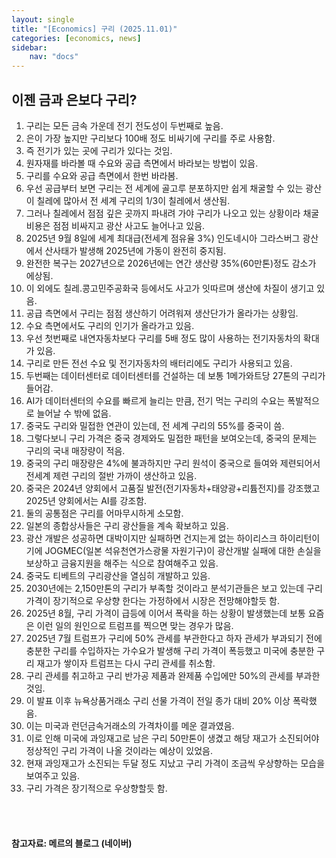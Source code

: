 ```yaml
---
layout: single
title: "[Economics] 구리 (2025.11.01)"
categories: [economics, news]
sidebar:
    nav: "docs"
---
```


## 이젠 금과 은보다 구리?
1. 구리는 모든 금속 가운데 전기 전도성이 두번째로 높음.
1. 은이 가장 높지만 구리보다 100배 정도 비싸기에 구리를 주로 사용함.
1. 즉 전기가 있는 곳에 구리가 있다는 것임.
1. 원자재를 바라볼 때 수요와 공급 측면에서 바라보는 방법이 있음.
1. 구리를 수요와 공급 측면에서 한번 바라봄.
1. 우선 공급부터 보면 구리는 전 세계에 골고루 분포하지만 쉽게 채굴할 수 있는 광산이 칠레에 많아서 전 세계 구리의 1/3이 칠레에서 생산됨.
1. 그러나 칠레에서 점점 깊은 곳까지 파내려 가야 구리가 나오고 있는 상황이라 채굴 비용은 점점 비싸지고 광산 사고도 늘어나고 있음.
1. 2025년 9월 8일에 세계 최대급(전세계 점유율 3%) 인도네시아 그라스버그 광산에서 산사태가 발생해 2025년에 가동이 완전히 중지됨.
1. 완전한 복구는 2027년으로 2026년에는 연간 생산량 35%(60만톤)정도 감소가 에상됨.
1. 이 외에도 칠레.콩고민주공화국 등에서도 사고가 잇따르며 생산에 차질이 생기고 있음.
1. 공급 측면에서 구리는 점점 생산하기 어려워져 생산단가가 올라가는 상황임.
1. 수요 측면에서도 구리의 인기가 올라가고 있음.
1. 우선 첫번째로 내연자동차보다 구리를 5배 정도 많이 사용하는 전기자동차의 확대가 있음.
1. 구리로 만든 전선 수요 및 전기자동차의 배터리에도 구리가 사용되고 있음.
1. 두번째는 데이터센터로 데이터센터를 건설하는 데 보통 1메가와트당 27톤의 구리가 들어감.
1. AI가 데이터센터의 수요를 빠르게 늘리는 만큼, 전기 먹는 구리의 수요는 폭발적으로 늘어날 수 밖에 없음.
1. 중국도 구리와 밀접한 연관이 있는데, 전 세계 구리의 55%를 중국이 씀.
1. 그렇다보니 구리 가격은 중국 경제와도 밀접한 패턴을 보여오는데, 중국의 문제는 구리의 국내 매장량이 적음.
1. 중국의 구리 매장량은 4%에 불과하지만 구리 원석이 중국으로 들여와 제련되어서 전세계 제련 구리의 절반 가까이 생산하고 있음.
1. 중국은 2024년 양회에서 고품질 발전(전기자동차+태양광+리튬전지)를 강조했고 2025년 양회에서는 AI를 강조함.
1. 둘의 공통점은 구리를 어마무시하게 소모함.
1. 일본의 종합상사들은 구리 광산들을 계속 확보하고 있음.
1. 광산 개발은 성공하면 대박이지만 실패하면 건지는게 없는 하이리스크 하이리턴이기에 JOGMEC(일본 석유천연가스광물 자원기구)이 광산개발 실패에 대한 손실을 보상하고 금융지원을 해주는 식으로 참여해주고 있음.
1. 중국도 티베트의 구리광산을 열심히 개발하고 있음.
1. 2030년에는 2,150만톤의 구리가 부족할 것이라고 분석기관들은 보고 있는데 구리 가격이 장기적으로 우상향 한다는 가정하에서 시장은 전망해야할듯 함.
1. 2025년 8월, 구리 가격이 급등에 이어서 폭락을 하는 상황이 발생했는데 보통 요즘은 이런 일의 원인으로 트럼프를 찍으면 맞는 경우가 많음.
1. 2025년 7월 트럼프가 구리에 50% 관세를 부관한다고 하자 관세가 부과되기 전에 충분한 구리를 수입하자는 가수요가 발생해 구리 가격이 폭등했고 미국에 충분한 구리 재고가 쌓이자 트럼프는 다시 구리 관세를 취소함.
1. 구리 관세를 취고하고 구리 반가공 제품과 완제품 수입에만 50%의 관세를 부과한 것임.
1. 이 발표 이후 뉴욕상품거래소 구리 선물 가격이 전일 종가 대비 20% 이상 폭락했음.
1. 이는 미국과 런던금속거래소의 가격차이를 메운 결과였음.
1. 이로 인해 미국에 과잉재고로 남은 구리 50만톤이 생겼고 해당 재고가 소진되어야 정상적인 구리 가격이 나올 것이라는 예상이 있었음.
1. 현재 과잉재고가 소진되는 두달 정도 지났고 구리 가격이 조금씩 우상향하는 모습을 보여주고 있음.
1. 구리 가격은 장기적으로 우상향할듯 함.




<br/>
<br/>

#### 참고자료: 메르의 블로그 (네이버)
